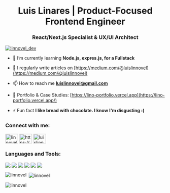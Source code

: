<h1 align="center">Luis Linares | Product-Focused Frontend Engineer</h1>
<h3 align="center">React/Next.js Specialist & UX/UI Architect</h3>

<p align="left"> <a href="https://twitter.com/linnovel_dev" target="blank"><img src="https://img.shields.io/twitter/follow/linnovel_dev?logo=twitter&style=for-the-badge" alt="linnovel_dev" /></a> </p>

- 🌱 I’m currently learning **Node.js, expres.js, for a Fullstack**

- 📝 I regularly write articles on [https://medium.com/@luislinnovel](https://medium.com/@luislinnovel)

- 📫 How to reach me **luislinnovel@gmail.com**

- 🔗 Portfolio & Case Studies: [https://lino-portfolio.vercel.app](https://lino-portfolio.vercel.app/)

- ⚡ Fun fact **I like bread with chocolate. I know I'm disgusting :(**

<h3 align="left">Connect with me:</h3>
<p align="left">
<a href="https://twitter.com/linnovel_dev" target="blank"><img align="center" src="https://raw.githubusercontent.com/rahuldkjain/github-profile-readme-generator/master/src/images/icons/Social/twitter.svg" alt="linnovel_dev" height="30" width="40" /></a>
<a href="https://linkedin.com/in/https://www.linkedin.com/in/luis-linares-77853b227/" target="blank"><img align="center" src="https://raw.githubusercontent.com/rahuldkjain/github-profile-readme-generator/master/src/images/icons/Social/linked-in-alt.svg" alt="https://www.linkedin.com/in/luis-linares-77853b227/" height="30" width="40" /></a>
<a href="https://medium.com/luislinnovel" target="blank"><img align="center" src="https://raw.githubusercontent.com/rahuldkjain/github-profile-readme-generator/master/src/images/icons/Social/medium.svg" alt="luislinnovel" height="30" width="40" /></a>
</p>

<h3 align="left">Languages and Tools:</h3>
<img align="center" src="https://img.shields.io/badge/React-61DAFB.svg?style=for-the-badge&logo=React&logoColor=black" />
<img align="center" src="https://img.shields.io/badge/Next.js-000000.svg?style=for-the-badge&logo=next.js&logoColor=white"/>
<img align="center" src="https://img.shields.io/badge/TypeScript-3178C6.svg?style=for-the-badge&logo=TypeScript&logoColor=white"/>
<img align="center" src="https://img.shields.io/badge/Figma-F24E1E.svg?style=for-the-badge&logo=Figma&logoColor=white"/>
<img align="center" src="https://img.shields.io/badge/Tailwind%20CSS-06B6D4.svg?style=for-the-badge&logo=Tailwind-CSS&logoColor=white"/> 
<img align="center" src="https://img.shields.io/badge/React%20Router-CA4245.svg?style=for-the-badge&logo=React-Router&logoColor=white"/>


<p><img align="left" src="https://github-readme-stats.vercel.app/api/top-langs?username=linnovel&show_icons=true&locale=en&layout=compact" alt="linnovel" /></p>

<p>&nbsp;<img align="center" src="https://github-readme-stats.vercel.app/api?username=linnovel&show_icons=true&locale=en" alt="linnovel" /></p>

<p><img align="center" src="https://github-readme-streak-stats.herokuapp.com/?user=linnovel&" alt="linnovel" /></p>




